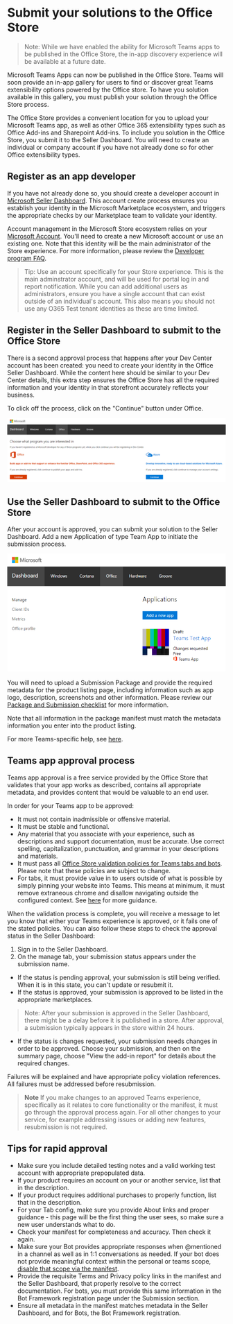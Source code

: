 # Submit your solutions to the Office Store

>Note: While we have enabled the ability for Microsoft Teams apps to be published in the Office Store, the in-app discovery experience will be available at a future date.

Microsoft Teams Apps can now be published in the Office Store.  Teams will soon provide an in-app gallery for users to find or discover great Teams extensibility options powered by the Office store.  To have you solution available in this gallery, you must publish your solution through the Office Store process.  

The Office Store provides a convenient location for you to upload your Microsoft Teams app, as well as other  Office 365 extensibility types such as Office Add-ins and Sharepoint Add-ins.  To include you solution in the Office Store, you submit it to the Seller Dashboard.  You will need to create an individual or company account if you have not already done so for other Office extensibility types.

## Register as an app developer

If you have not already done so, you should create a developer account in [Microsoft Seller Dashboard](http://go.microsoft.com/fwlink/?LinkId=248605).  This account create process ensures you establish your identity in the Microsoft Marketplace ecosystem, and triggers the appropriate checks by our Marketplace team to validate your identity.

Account management in the Microsoft Store ecosystem relies on your [Microsoft Account](https://account.microsoft.com/account).  You'll need to create a new Microsoft account or use an existing one.  Note that this identity will be the main administrator of the Store experience.  For more information, please review the [Developer program FAQ](https://developer.microsoft.com/en-us/store/register/faq).

>Tip: Use an account specifically for your Store experience.  This is the main adminstrator account, and will be used for portal log in and report notification.  While you can add additional users as administrators, ensure you have a single account that can exist outside of an individual's account.  This also means you should not use any O365 Test tenant identities as these are time limited.

## Register in the Seller Dashboard to submit to the Office Store

There is a second approval process that happens after your Dev Center account has been created:  you need to create your identity in the Office Seller Dashboard.  While the content here should be similar to your Dev Center details, this extra step ensures the Office Store has all the required information and your identity in that storefront accurately reflects your business.

To click off the process, click on the "Continue" button under Office.

![Office Seller Dashboard entry point](images/submission/SellerDashboardOfficeEntry.PNG)

## Use the Seller Dashboard to submit to the Office Store
After your account is approved, you can submit your solution to the Seller Dashboard.  Add a new Application of type Team App to initiate the submission process.

![Office Seller Dashboard add an app](images/submission/SellerDashboardAddApp.PNG)

You will need to upload a Submission Package and provide the required metadata for the product listing page, including information such as app logo, description, screenshots and other information.  Please review our [Package and Submission checklist](submissionchecklist.md) for more information.

Note that all information in the package manifest must match the metadata information you enter into the product listing.

For more Teams-specific help, see [here](submissionguidance.md).

## Teams app approval process

Teams app approval is a free service provided by the Office Store that validates that your app works as described, contains all appropriate metadata, and provides content that would be valuable to an end user.

In order for your Teams app to be approved:
* It must not contain inadmissible or offensive material.
* It must be stable and functional.
* Any material that you associate with your experience, such as descriptions and support documentation, must be accurate. Use correct spelling, capitalization, punctuation, and grammar in your descriptions and materials.
* It must pass all [Office Store validation policies for Teams tabs and bots](https://msdn.microsoft.com/en-us/library/office/jj220035.aspx).  Please note that these policies are subject to change.
* For tabs, it must provide value in to users outside of what is possible by simply pinning your website into Teams.  This means at minimum, it must remove extraneous chrome and disallow navigating outside the configured context. See [here](https://aka.ms/microsoftteamsdesignguidelines) for more guidance.

When the validation process is complete, you will receive a message to let you know that either your Teams experience is approved, or it fails one of the stated policies.  You can also follow these steps to check the approval status in the Seller Dashboard:
1. Sign in to the Seller Dashboard.
2. On the manage tab, your submission status appears under the submission name.
* If the status is pending approval, your submission is still being verified. When it is in this state, you can't update or resubmit it.
* If the status is approved, your submission is approved to be listed in the appropriate marketplaces.
 
>Note: After your submission is approved in the Seller Dashboard, there might be a delay before it is published in a store. After approval, a submission typically appears in the store within 24 hours.

* If the status is changes requested, your submission needs changes in order to be approved. Choose your submission, and then on the summary page, choose "View the add-in report" for details about the required changes.

Failures will be explained and have appropriate policy violation references. All failures must be addressed before resubmission.

>**Note** If you make changes to an approved Teams experience, specifically as it relates to core functionality or the manifest, it must go through the approval process again.  For all other changes to your service, for example addressing issues or adding new features, resubmission is not required.

## Tips for rapid approval

* Make sure you include detailed testing notes and a valid working test account with appropriate prepopulated data.
* If your product requires an account on your or another service, list that in the description.
* If your product requires additional purchases to properly function, list that in the description.
* For your Tab config, make sure you provide About links and proper guidance - this page will be the first thing the user sees, so make sure a new user understands what to do.
* Check your manifest for completeness and accuracy.  Then check it again.
* Make sure your Bot provides appropriate responses when @mentioned in a channel as well as in 1:1 conversations as needed.  If your bot does not provide meaningful context within the personal or teams scope, [disable that scope via the manifest](schema.md#bots).
* Provide the requisite Terms and Privacy policy links in the manifest and the Seller Dashboard, that properly resolve to the correct documentation.  For bots, you must provide this same information in the Bot Framework registration page under the Submission section.
* Ensure all metadata in the manifest matches metadata in the Seller Dashboard, and for Bots, the Bot Framework registration.